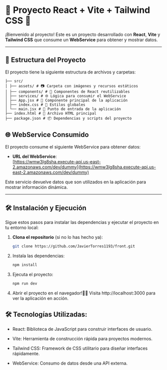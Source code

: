 # 🚀 Proyecto React + Vite + Tailwind CSS 🌟

¡Bienvenido al proyecto! Este es un proyecto desarrollado con **React**, **Vite** y **Tailwind CSS** que consume un **WebService** para obtener y mostrar datos.

---

## 📂 Estructura del Proyecto

El proyecto tiene la siguiente estructura de archivos y carpetas:
```
├── src/
│ ├── assets/ # 📷 Carpeta con imágenes y recursos estáticos
│ ├── components/ # 🧩 Componentes de React reutilizables
│ ├── services/ # 🌐 Lógica para consumir el WebService
│ ├── App.jsx # 🎨 Componente principal de la aplicación
│ ├── index.css # 🎨 Estilos globales
│ └── main.jsx # 🚀 Punto de entrada de la aplicación
├── index.html # 📄 Archivo HTML principal
├── package.json # 📦 Dependencias y scripts del proyecto
```

## 🌐 WebService Consumido

El proyecto consume el siguiente WebService para obtener datos:

- **URL del WebService**:  
  [https://wmw3lg8sha.execute-api.us-east-2.amazonaws.com/dev/dummy](https://wmw3lg8sha.execute-api.us-east-2.amazonaws.com/dev/dummy)

Este servicio devuelve datos que son utilizados en la aplicación para mostrar información dinámica.

---

## 🛠️ Instalación y Ejecución

Sigue estos pasos para instalar las dependencias y ejecutar el proyecto en tu entorno local:

1. **Clona el repositorio** (si no lo has hecho ya):

   ```bash
   git clone https://github.com/JavierTorres1193/front.git

2. Instala las dependencias:
   ```bash
   npm install

3. Ejecuta el proyecto:
   ```bash
   npm run dev

4. Abrir el proyecto en el navegador!🎉🎉
   Visita http://localhost:3000 para ver la aplicación en acción.

## 🛠️ Tecnologías Utilizadas:

- React: Biblioteca de JavaScript para construir interfaces de usuario.

- Vite: Herramienta de construcción rápida para proyectos modernos.

- Tailwind CSS: Framework de CSS utilitario para diseñar interfaces rápidamente.

- WebService: Consumo de datos desde una API externa.

